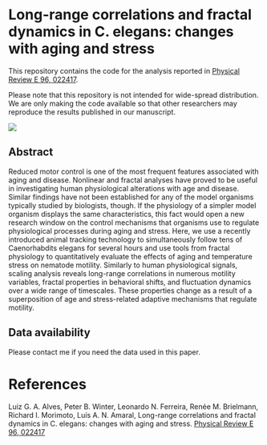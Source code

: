 # Long-range correlations and fractal dynamics in C. elegans: changes with aging and stress

This repository contains the code for the analysis reported in [Physical Review E 96, 022417](https://lgaalves.github.io/publications/2017-pre-celegans.pdf).

Please note that this repository is not intended for wide-spread distribution. We are only making the code available so that other researchers may reproduce the results published in our manuscript. 

<image src='/paper_figs/tracking.png' />

## Abstract
Reduced motor control is one of the most frequent features associated with aging and disease. Nonlinear and fractal analyses have proved to be useful in investigating human physiological alterations with age and disease. Similar findings have not been established for any of the model organisms typically studied by biologists, though. If the physiology of a simpler model organism displays the same characteristics, this fact would open a new research window on the control mechanisms that organisms use to regulate physiological processes during aging and stress. Here, we use a recently introduced animal tracking technology to simultaneously follow tens of Caenorhabdits elegans for several hours and use tools from fractal physiology to quantitatively evaluate the effects of aging and temperature stress on nematode motility. Similarly to human physiological signals, scaling analysis reveals long-range correlations in numerous motility variables, fractal properties in behavioral shifts, and fluctuation dynamics over a wide range of timescales. These properties change as a result of a superposition of age and stress-related adaptive mechanisms that regulate motility.

## Data availability

Please contact me if you need the data used in this paper. 


# References
Luiz G. A. Alves, Peter B. Winter, Leonardo N. Ferreira, Renée M. Brielmann, Richard I. Morimoto, Luís A. N. Amaral, Long-range correlations and fractal dynamics in C. elegans: changes with aging and stress. [Physical Review E 96, 022417](https://lgaalves.github.io/publications/2017-pre-celegans.pdf)
